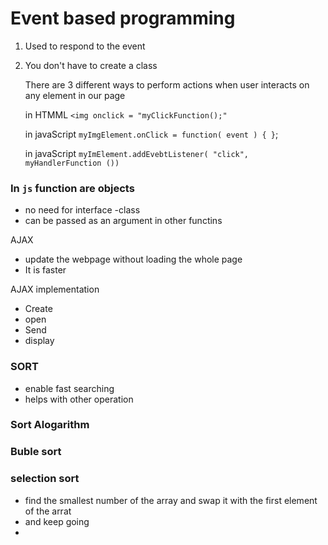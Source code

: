 # Event based programming 

1. Used to respond to the event

2. You don't have to create a class 

   

   There are 3 different ways to perform actions when user interacts on any element in our page

   in HTMML `<img onclick = "myClickFunction();"`

   in javaScript  `myImgElement.onClick = function( event ) { }`;

   in javaScript `myImElement.addEvebtListener( "click", myHandlerFunction ())`

### In `js` function are objects 

- no need for interface -class
- can be passed as an argument in other functins 



AJAX 

* update the webpage without loading the whole page
* It is faster 



AJAX implementation 

- Create 
- open
- Send 
- display 



### **SORT**

* enable fast searching
* helps with other operation 

### **Sort Alogarithm** 

### Buble sort

### selection sort 

* find the smallest number of the array and swap it with the first element of the arrat 
* and keep going 
* 











